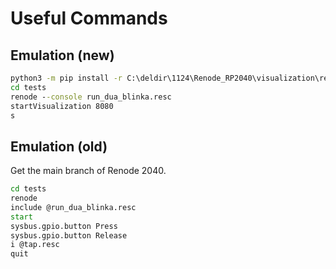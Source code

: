 # Useful Commands

## Emulation (new)

```cmd
python3 -m pip install -r C:\deldir\1124\Renode_RP2040\visualization\requirements.txt
cd tests
renode --console run_dua_blinka.resc
startVisualization 8080
s
```

## Emulation (old)

Get the main branch of Renode 2040.

```cmd
cd tests
renode
include @run_dua_blinka.resc
start
sysbus.gpio.button Press
sysbus.gpio.button Release
i @tap.resc
quit

```
